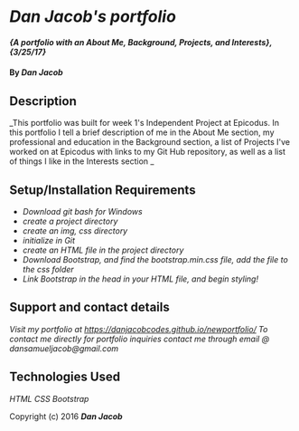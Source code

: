# _Dan Jacob's portfolio_

#### _{A portfolio with an About Me, Background, Projects, and Interests}, {3/25/17}_

#### By _**Dan Jacob**_

## Description

_This portfolio was built for week 1's Independent Project at Epicodus. In this portfolio I tell a brief description of me in the About Me section, my professional and education in the Background section, a list of Projects I've worked on at Epicodus with links to my Git Hub repository, as well as a list of things I like in the Interests section _

## Setup/Installation Requirements

* _Download git bash for Windows_
* _create a project directory_
* _create an img, css directory_
* _initialize in Git_
* _create an HTML file in the project directory_
* _Download Bootstrap, and find the bootstrap.min.css file, add the file to the css folder_
* _Link Bootstrap in the head in your HTML file, and begin styling!_

## Support and contact details
_Visit my portfolio at https://danjacobcodes.github.io/newportfolio/_
_To contact me directly for portfolio inquiries contact me through email @ dansamueljacob@gmail.com_

## Technologies Used

_HTML_
_CSS_
_Bootstrap_



Copyright (c) 2016 **_Dan Jacob_**
